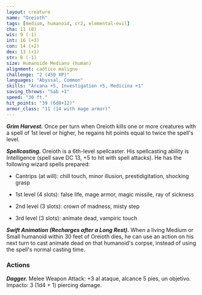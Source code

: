 ```yaml
---
layout: creature
name: "Oreioth"
tags: [medium, humanoid, cr2, elemental-evil]
cha: 11 (0)
wis: 9 (-1)
int: 16 (+3)
con: 14 (+2)
dex: 13 (+1)
str: 8 (-1)
size: Humanoide Mediano (human)
alignment: caótico maligno
challenge: "2 (450 XP)"
languages: "Abyssal, Common"
skills: "Arcana +5, Investigation +5, Medicina +1"
saving_throws: "Sab +1"
speed: "30 ft."
hit_points: "39 (6d8+12)"
armor_class: "11 (14 with mage armor)"
---
```


***Grim Harvest.*** Once per turn when Oreioth kills one or more creatures with a spell of 1st level or higher, he regains hit points equal to twice the spell's level.

***Spellcasting.*** Oreioth is a 6th-level spellcaster. His spellcasting ability is Intelligence (spell save DC 13, +5 to hit with spell attacks). He has the following wizard spells prepared:

* Cantrips (at will): chill touch, minor illusion, prestidigitation, shocking grasp

* 1st level (4 slots): false life, mage armor, magic missile, ray of sickness

* 2nd level (3 slots): crown of madness, misty step

* 3rd level (3 slots): animate dead, vampiric touch

***Swift Animation (Recharges after a Long Rest).*** When a living Medium or Small humanoid within 30 feet of Oreioth dies, he can use an action on his next turn to cast animate dead on that humanoid's corpse, instead of using the spell's normal casting time.

### Actions

***Dagger.*** Melee Weapon Attack: +3 al ataque, alcance 5 pies, un objetivo. Impacto: 3 (1d4 + 1) piercing damage.